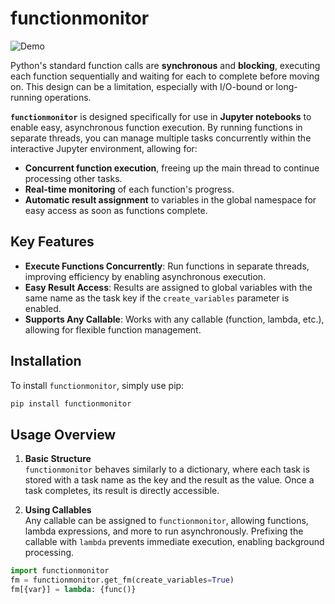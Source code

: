 # functionmonitor

![Demo](demo.gif)

Python's standard function calls are **synchronous** and **blocking**, executing each function sequentially and waiting for each to complete before moving on. This design can be a limitation, especially with I/O-bound or long-running operations.

**`functionmonitor`** is designed specifically for use in **Jupyter notebooks** to enable easy, asynchronous function execution. By running functions in separate threads, you can manage multiple tasks concurrently within the interactive Jupyter environment, allowing for:

- **Concurrent function execution**, freeing up the main thread to continue processing other tasks.
- **Real-time monitoring** of each function's progress.
- **Automatic result assignment** to variables in the global namespace for easy access as soon as functions complete.

## Key Features

- **Execute Functions Concurrently**: Run functions in separate threads, improving efficiency by enabling asynchronous execution.
- **Easy Result Access**: Results are assigned to global variables with the same name as the task key if the `create_variables` parameter is enabled.
- **Supports Any Callable**: Works with any callable (function, lambda, etc.), allowing for flexible function management.


## Installation

To install `functionmonitor`, simply use pip:

```bash
pip install functionmonitor
```

## Usage Overview

1. **Basic Structure**  
   `functionmonitor` behaves similarly to a dictionary, where each task is stored with a task name as the key and the result as the value. Once a task completes, its result is directly accessible.

2. **Using Callables**  
   Any callable can be assigned to `functionmonitor`, allowing functions, lambda expressions, and more to run asynchronously. Prefixing the callable with `lambda` prevents immediate execution, enabling background processing.

```python
import functionmonitor
fm = functionmonitor.get_fm(create_variables=True)
fm[{var}] = lambda: {func()}
```
